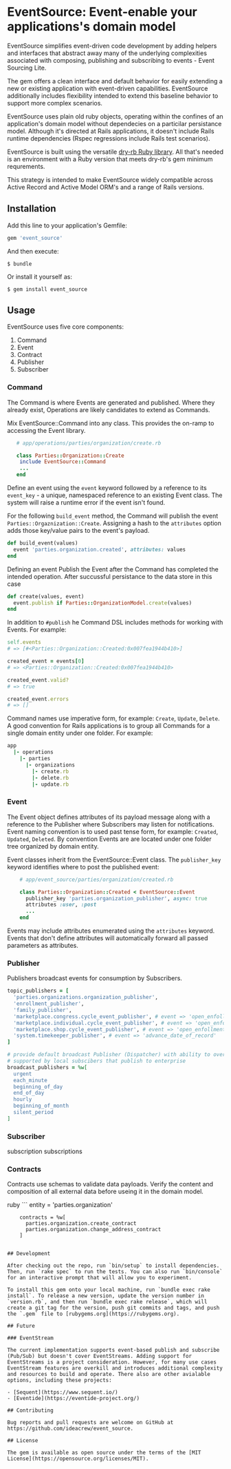 # EventSource: Event-enable your applications's domain model

EventSource simplifies event-driven code development by adding helpers and interfaces that abstract away many of the underlying complexities associated with composing, publishing and subscribing to events - Event Sourcing Lite.

The gem offers a clean interface and default behavior for easily extending a new or existing application with event-driven capabilities. EventSource additionally includes flexibility intended to extend this baseline behavior to support more complex scenarios.

EventSource uses plain old ruby objects, operating within the confines of an application's domain model without dependecies on a particilar persistance model. Although it's directed at Rails applications, it doesn't include Rails runtime dependencies (Rspec regressions include Rails test scenarios).

EventSource is built using the versatile [dry-rb Ruby library](https://dry-rb.org/). All that's needed is an environment with a Ruby version that meets dry-rb's gem minimum requrements.

This strategy is intended to make EventSource widely compatible across Active Record and Active Model ORM's and a range of Rails versions.

## Installation

Add this line to your application's Gemfile:

```ruby
gem 'event_source'
```

And then execute:

    $ bundle

Or install it yourself as:

    $ gem install event_source

## Usage

EventSource uses five core components:

1. Command
1. Event
1. Contract
1. Publisher
1. Subscriber

### Command

The Command is where Events are generated and published. Where they already exist, Operations are likely candidates to extend as Commands.

Mix EventSource::Command into any class. This provides the on-ramp to accessing the Event library.

```ruby
   # app/operations/parties/organization/create.rb

   class Parties::Organization::Create
    include EventSource::Command
    ...
   end
```

Define an event using the `event` keyword followed by a reference to its `event_key` - a unique, namespaced reference to an existing Event class. The system will raise a runtime error if the event isn't found.

For the following `build_event` method, the Command will publish the event `Parties::Orgaznization::Create`. Assigning a hash to the `attributes` option adds those key/value pairs to the event's payload.

```ruby
def build_event(values)
  event 'parties.organization.created', attributes: values
end
```

Defining an event
Publish the Event after the Command has completed the intended operation. After succussful persistance to the data store in this case

```ruby
def create(values, event)
  event.publish if Parties::OrganizationModel.create(values)
end
```

In addition to `#publish` he Command DSL includes methods for working with Events. For example:

<!-- prettier_ignore_start -->

```ruby
self.events
# => [#<Parties::Organization::Created:0x007fea1944b410>]

created_event = events[0]
# => <Parties::Organization::Created:0x007fea1944b410>

created_event.valid?
# => true

created_event.errors
# => []
```

<!-- prettier_ignore_end -->

Command names use imperative form, for example: `Create`, `Update`, `Delete`. A good convention for Rails applications is to group all Commands for a single domain entity under one folder. For example:

```ruby
app
  |- operations
    |- parties
      |- organizations
        |- create.rb
        |- delete.rb
        |- update.rb

```

### Event

The Event object defines attributes of its payload message along with a reference to the Publisher where Subscribers may listen for notifications. Event naming convention is to used past tense form, for example: `Created`, `Updated`, `Deleted`. By convention Events are are located under one folder tree organized by domain entity.

Event classes inherit from the EventSource::Event class. The `publisher_key` keyword identifies where to post the published event:

```ruby
    # app/event_source/parties/organization/created.rb

    class Parties::Organization::Created < EventSource::Event
      publisher_key 'parties.organization_publisher', async: true
      attributes :user, :post
      ...
    end
```

Events may include attributes enumerated using the `attributes` keyword. Events that don't define attributes will automatically forward all passed parameters as attributes.

### Publisher

Publishers broadcast events for consumption by Subscribers.

```ruby
topic_publishers = [
  'parties.organizations.organization_publisher',
  'enrollment_publisher',
  'family_publisher',
  'marketplace.congress.cycle_event_publisher', # event => 'open_enfollment_begin'
  'marketplace.individual.cycle_event_publisher', # event => 'open_enfollment_begin'
  'marketplace.shop.cycle_event_publisher', # event => 'open_enfollment_begin'
  'system.timekeeper_publisher', # event => 'advance_date_of_record'
]

# provide default broadcast Publisher (Dispatcher) with ability to override
# supported by local subscibers that publish to enterprise
broadcast_publishers = %w[
  urgent
  each_minute
  beginning_of_day
  end_of_day
  hourly
  beginning_of_month
  silent_period
]
```

### Subscriber

subscription
subscriptions

### Contracts

Contracts use schemas to validate data payloads. Verify the content and composition of all external data before useing it in the domain model.

ruby ```
entity = 'parties.organization'

        contracts = %w[
          parties.organization.create_contract
          parties.organization.change_address_contract
        ]

```

## Development

After checking out the repo, run `bin/setup` to install dependencies. Then, run `rake spec` to run the tests. You can also run `bin/console` for an interactive prompt that will allow you to experiment.

To install this gem onto your local machine, run `bundle exec rake install`. To release a new version, update the version number in `version.rb`, and then run `bundle exec rake release`, which will create a git tag for the version, push git commits and tags, and push the `.gem` file to [rubygems.org](https://rubygems.org).

## Future

### EventStream

The current implementation supports event-based publish and subscribe (Pub/Sub) but doesn't cover EventStreams. Adding support for EventStreams is a project consideration. However, for many use cases EventStream features are overkill and introduces additional complexity and resources to build and operate. There also are other avialable options, including these projects:

- [Sequent](https://www.sequent.io/)
- [Eventide](https://eventide-project.org/)

## Contributing

Bug reports and pull requests are welcome on GitHub at https://github.com/ideacrew/event_source.

## License

The gem is available as open source under the terms of the [MIT License](https://opensource.org/licenses/MIT).
```
